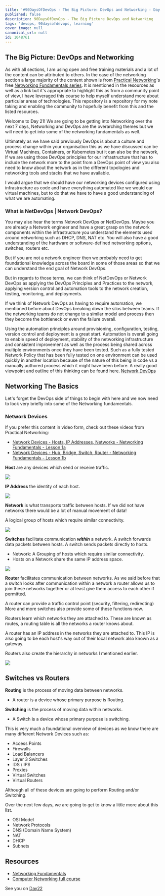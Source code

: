 ```yaml
---
title: '#90DaysOfDevOps - The Big Picture: DevOps and Networking - Day 21'
published: false
description: 90DaysOfDevOps - The Big Picture DevOps and Networking
tags: 'devops, 90daysofdevops, learning'
cover_image: null
canonical_url: null
id: 1048761
---
```


## The Big Picture: DevOps and Networking

As with all sections, I am using open and free training materials and a lot of the content can be attributed to others. In the case of the networking section a large majority of the content shown is from [Practical Networking](https://www.practicalnetworking.net/)'s free [Networking Fundamentals series](https://www.youtube.com/playlist?list=PLIFyRwBY_4bRLmKfP1KnZA6rZbRHtxmXi).  It is mentioned in the resources as well as a link but it's appropriate to highlight this as from a community point of view, I have leveraged this course to help myself understand more about particular areas of technologies. This repository is a repository for my note taking and enabling the community to hopefully benefit from this and the listed resources. 

Welcome to Day 21! We are going to be getting into Networking over the next 7 days, Networking and DevOps are the overarching themes but we will need to get into some of the networking fundamentals as well.

Ultimately as we have said previously DevOps is about a culture and process change within your organisation this as we have discussed can be Virtual Machines, Containers, or Kubernetes but it can also be the network, If we are using those DevOps principles for our infrastructure that has to include the network more to the point from a DevOps point of view you also need to know about the network as in the different topologies and networking tools and stacks that we have available.

I would argue that we should have our networking devices configured using infrastructure as code and have everything automated like we would our virtual machines, but to do that we have to have a good understanding of what we are automating.

### What is NetDevOps | Network DevOps?

You may also hear the terms Network DevOps or NetDevOps. Maybe you are already a Network engineer and have a great grasp on the network components within the infrastructure you understand the elements used around networking such as DHCP, DNS, NAT etc. You will also have a good understanding of the hardware or software-defined networking options, switches, routers etc.

But if you are not a network engineer then we probably need to get foundational knowledge across the board in some of those areas so that we can understand the end goal of Network DevOps.

But in regards to those terms, we can think of NetDevOps or Network DevOps as applying the DevOps Principles and Practices to the network, applying version control and automation tools to the network creation, testing, monitoring, and deployments.

If we think of Network DevOps as having to require automation, we mentioned before about DevOps breaking down the silos between teams. If the networking teams do not change to a similar model and process then they become the bottleneck or even the failure overall.

Using the automation principles around provisioning, configuration, testing, version control and deployment is a great start. Automation is overall going to enable speed of deployment, stability of the networking infrastructure and consistent improvement as well as the process being shared across multiple environments once they have been tested. Such as a fully tested Network Policy that has been fully tested on one environment can be used quickly in another location because of the nature of this being in code vs a manually authored process which it might have been before.
A really good viewpoint and outline of this thinking can be found here. [Network DevOps](https://www.thousandeyes.com/learning/techtorials/network-devops)

## Networking The Basics

Let's forget the DevOps side of things to begin with here and we now need to look very briefly into some of the Networking fundamentals.

### Network Devices

If you prefer this content in video form, check out these videos from Practical Networking:

* [Network Devices - Hosts, IP Addresses, Networks - Networking Fundamentals - Lesson 1a](https://www.youtube.com/watch?v=bj-Yfakjllc&list=PLIFyRwBY_4bRLmKfP1KnZA6rZbRHtxmXi&index=1)
* [Network Devices - Hub, Bridge, Switch, Router - Networking Fundamentals - Lesson 1b
](https://www.youtube.com/watch?v=H7-NR3Q3BeI&list=PLIFyRwBY_4bRLmKfP1KnZA6rZbRHtxmXi&index=2)

**Host** are any devices which send or receive traffic.

![](Images/Day21_Networking1.png)

**IP Address** the identity of each host.

![](Images/Day21_Networking2.png)

**Network** is what transports traffic between hosts. If we did not have networks there would be a lot of manual movement of data!

A logical group of hosts which require similar connectivity.

![](Images/Day21_Networking3.png)

**Switches** facilitate communication **_within_** a network. A switch forwards data packets between hosts. A switch sends packets directly to hosts.

- Network: A Grouping of hosts which require similar connectivity.
- Hosts on a Network share the same IP address space.

![](Images/Day21_Networking4.png)

**Router** facilitates communication between networks. As we said before that a switch looks after communication within a network a router allows us to join these networks together or at least give them access to each other if permitted.

A router can provide a traffic control point (security, filtering, redirecting) More and more switches also provide some of these functions now.

Routers learn which networks they are attached to. These are known as routes, a routing table is all the networks a router knows about.

A router has an IP address in the networks they are attached to. This IP is also going to be each host's way out of their local network also known as a gateway.

Routers also create the hierarchy in networks I mentioned earlier.

![](Images/Day21_Networking5.png)

## Switches vs Routers

**Routing** is the process of moving data between networks.

- A router is a device whose primary purpose is Routing.

**Switching** is the process of moving data within networks.

- A Switch is a device whose primary purpose is switching.

This is very much a foundational overview of devices as we know there are many different Network Devices such as:

- Access Points
- Firewalls
- Load Balancers
- Layer 3 Switches
- IDS / IPS
- Proxies
- Virtual Switches
- Virtual Routers

Although all of these devices are going to perform Routing and/or Switching.

Over the next few days, we are going to get to know a little more about this list.

- OSI Model
- Network Protocols
- DNS (Domain Name System)
- NAT
- DHCP
- Subnets

## Resources

* [Networking Fundamentals](https://www.youtube.com/playlist?list=PLIFyRwBY_4bRLmKfP1KnZA6rZbRHtxmXi)
* [Computer Networking full course](https://www.youtube.com/watch?v=IPvYjXCsTg8)

See you on [Day22](/90dayspractical/90DaysOfDevOps/2022/Days/day22.md)
